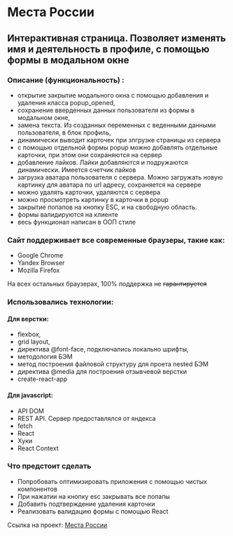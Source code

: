 # __Места России__

## Интерактивная страница. Позволяет изменять имя и деятельность в профиле, с помощью формы в модальном окне

### Описание (функциональность) :
* открытие закрытие модального окна с помощью добавления и удаления класса popup_opened,
* сохранение вверденных данных пользователя из формы в модальном окне,
* замена текста. Из созданных переменных с веденными данными пользователя, в блок профиль,
* динамически выводит карточек при зпгрузке страницы из сервера
* с помощью отдельной формы popup можно добавлять отдельные карточки, при этом они сохраняются на сервер
* добавление лайков. Лайки добавляются и подружаются динамически. Имеется счетчик лайков
* загрузка аватара пользователя с сервера. Можно загружать новую картинку для аватара по url адресу, сохраняется на сервере
* можно удалять карточки, удаляются с сервера
* можно просмотреть картинку в карточки в popup
* закрытие попапов на кнопку ESC, и на свободную область.
* формы валидируются на клиенте
* весь функционал написан в ООП стиле


### Сайт поддерживает все современные браузеры, такие как:
* Google Chrome
* Yandex Browser
* Mozilla Firefox

На всех остальных браузерах, 100% поддержка не ~~гарантируется~~

### Использовались технологии:
#### __Для верстки__:
* flexbox,
* grid layout,
* директива @font-face, подключались локально шрифты,
* методология БЭМ
* метод построения файловой структуру для проета nested БЭМ
* директива @media для построения отзывчевой верстки
* create-react-app
#### __Для javascript__:
* API DOM
* REST API. Сервер предоставлялся от яндекса
* fetch
* React
* Хуки
* React Context

### Что предстоит сделать
* Попробовать оптимизировать приложения с помощью чистых компонентов
* При нажатии на кнопку esc закрывать все попапы
* Добавить подтверждение удаления карточки
* Реализовать валидацию формы с помощью React

Ссылка на проект: [Места России](https://andpigge.github.io/mesto-react/)
